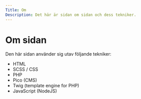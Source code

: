 ```yaml
---
Title: Om
Description: Det här är sidan om sidan och dess tekniker.
---
```


Om sidan
==========================

Den här sidan använder sig utav följande tekniker: 
- HTML 
- SCSS / CSS
- PHP
- Pico (CMS) 
- Twig (template engine for PHP)
- JavaScript (NodeJS)
